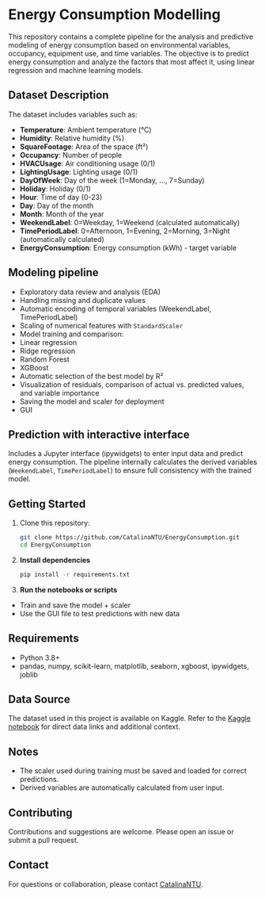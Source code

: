 # Energy Consumption Modelling

This repository contains a complete pipeline for the analysis and predictive modeling of energy consumption based on environmental variables, occupancy, equipment use, and time variables. The objective is to predict energy consumption and analyze the factors that most affect it, using linear regression and machine learning models.

## Dataset Description

The dataset includes variables such as:

- **Temperature**: Ambient temperature (°C)
- **Humidity**: Relative humidity (%)
- **SquareFootage**: Area of ​​the space (ft²)
- **Occupancy**: Number of people
- **HVACUsage**: Air conditioning usage (0/1)
- **LightingUsage**: Lighting usage (0/1)
- **DayOfWeek**: Day of the week (1=Monday, ..., 7=Sunday)
- **Holiday**: Holiday (0/1)
- **Hour**: Time of day (0-23)
- **Day**: Day of the month
- **Month**: Month of the year
- **WeekendLabel**: 0=Weekday, 1=Weekend (calculated automatically)
- **TimePeriodLabel**: 0=Afternoon, 1=Evening, 2=Morning, 3=Night (automatically calculated)
- **EnergyConsumption**: Energy consumption (kWh) - target variable

## Modeling pipeline

- Exploratory data review and analysis (EDA)
- Handling missing and duplicate values
- Automatic encoding of temporal variables (WeekendLabel, TimePeriodLabel)
- Scaling of numerical features with `StandardScaler`
- Model training and comparison:
- Linear regression
- Ridge regression
- Random Forest
- XGBoost
- Automatic selection of the best model by R²
- Visualization of residuals, comparison of actual vs. predicted values, and variable importance
- Saving the model and scaler for deployment
- GUI

## Prediction with interactive interface

Includes a Jupyter interface (ipywidgets) to enter input data and predict energy consumption. The pipeline internally calculates the derived variables (`WeekendLabel`, `TimePeriodLabel`) to ensure full consistency with the trained model.

## Getting Started

1. Clone this repository:
   ```bash
   git clone https://github.com/CatalinaNTU/EnergyConsumption.git
   cd EnergyConsumption
   ```

2. **Install dependencies**
   ```bash
   pip install -r requirements.txt
   ```

3. **Run the notebooks or scripts**
- Train and save the model + scaler
- Use the GUI file to test predictions with new data

## Requirements

- Python 3.8+
- pandas, numpy, scikit-learn, matplotlib, seaborn, xgboost, ipywidgets, joblib
  
## Data Source

The dataset used in this project is available on Kaggle. Refer to the [Kaggle notebook](https://www.kaggle.com/datasets/mrsimple07/energy-consumption-prediction/data) for direct data links and additional context.

## Notes

- The scaler used during training must be saved and loaded for correct predictions.
- Derived variables are automatically calculated from user input.

## Contributing

Contributions and suggestions are welcome. Please open an issue or submit a pull request.

## Contact

For questions or collaboration, please contact [CatalinaNTU](https://github.com/CatalinaNTU).

